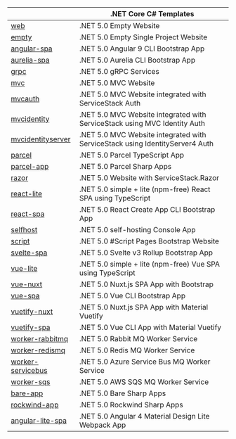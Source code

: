 || .NET Core C# Templates |
|-|-|
| [web](https://github.com/NetCoreTemplates/web)                | .NET 5.0 Empty Website |
| [empty](https://github.com/NetCoreTemplates/empty)                | .NET 5.0 Empty Single Project Website |
| [angular-spa](https://github.com/NetCoreTemplates/angular-spa)        | .NET 5.0 Angular 9 CLI Bootstrap App |
| [aurelia-spa](https://github.com/NetCoreTemplates/aurelia-spa)        | .NET 5.0 Aurelia CLI Bootstrap App |
| [grpc](https://github.com/NetCoreTemplates/grpc)                | .NET 5.0 gRPC Services |
| [mvc](https://github.com/NetCoreTemplates/mvc)                | .NET 5.0 MVC Website |
| [mvcauth](https://github.com/NetCoreTemplates/mvcauth)            | .NET 5.0 MVC Website integrated with ServiceStack Auth |
| [mvcidentity](https://github.com/NetCoreTemplates/mvcidentity)        | .NET 5.0 MVC Website integrated with ServiceStack using MVC Identity Auth |
| [mvcidentityserver](https://github.com/NetCoreTemplates/mvcidentityserver)  | .NET 5.0 MVC Website integrated with ServiceStack using IdentityServer4 Auth |
| [parcel](https://github.com/NetCoreTemplates/parcel)             | .NET 5.0 Parcel TypeScript App |
| [parcel-app](https://github.com/NetCoreTemplates/parcel-app)      | .NET 5.0 Parcel Sharp Apps |
| [razor](https://github.com/NetCoreTemplates/razor)              | .NET 5.0 Website with ServiceStack.Razor |
| [react-lite](https://github.com/NetCoreTemplates/react-lite)         | .NET 5.0 simple + lite (npm-free) React SPA using TypeScript |
| [react-spa](https://github.com/NetCoreTemplates/react-spa)          | .NET 5.0 React Create App CLI Bootstrap App |
| [selfhost](https://github.com/NetCoreTemplates/selfhost)           | .NET 5.0 self-hosting Console App |
| [script](https://github.com/NetCoreTemplates/sharp)              | .NET 5.0 #Script Pages Bootstrap Website |
| [svelte-spa](https://github.com/NetCoreTemplates/svelte-spa)            | .NET 5.0 Svelte v3 Rollup Bootstrap App |
| [vue-lite](https://github.com/NetCoreTemplates/vue-lite)           | .NET 5.0 simple + lite (npm-free) Vue SPA using TypeScript |
| [vue-nuxt](https://github.com/NetCoreTemplates/vue-nuxt)           | .NET 5.0 Nuxt.js SPA App with Bootstrap |
| [vue-spa](https://github.com/NetCoreTemplates/vue-spa)            | .NET 5.0 Vue CLI Bootstrap App |
| [vuetify-nuxt](https://github.com/NetCoreTemplates/vuetify-nuxt)       | .NET 5.0 Nuxt.js SPA App with Material Vuetify |
| [vuetify-spa](https://github.com/NetCoreTemplates/vuetify-spa)        | .NET 5.0 Vue CLI App with Material Vuetify |
| [worker-rabbitmq](https://github.com/NetCoreTemplates/worker-rabbitmq)        | .NET 5.0 Rabbit MQ Worker Service |
| [worker-redismq](https://github.com/NetCoreTemplates/worker-redismq)        | .NET 5.0 Redis MQ Worker Service |
| [worker-servicebus](https://github.com/NetCoreTemplates/worker-servicebus)        | .NET 5.0 Azure Service Bus MQ Worker Service |
| [worker-sqs](https://github.com/NetCoreTemplates/worker-sqs)        | .NET 5.0 AWS SQS MQ Worker Service |
| [bare-app](https://github.com/NetCoreTemplates/bare-app)        | .NET 5.0 Bare Sharp Apps |
| [rockwind-app](https://github.com/NetCoreTemplates/rockwind-app)    | .NET 5.0 Rockwind Sharp Apps |
| [angular-lite-spa](https://github.com/NetCoreTemplates/angular-lite-spa)   | .NET 5.0 Angular 4 Material Design Lite Webpack App |
